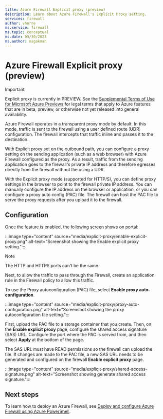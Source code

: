 ```yaml
---
title: Azure Firewall Explicit proxy (preview)
description: Learn about Azure Firewall's Explicit Proxy setting.
services: firewall
author: vhorne
ms.service: firewall
ms.topic: conceptual
ms.date: 03/30/2023
ms.author: magakman
---
```


# Azure Firewall Explicit proxy (preview)

> [!IMPORTANT]
> Explicit proxy is currently in PREVIEW.
> See the [Supplemental Terms of Use for Microsoft Azure Previews](https://azure.microsoft.com/support/legal/preview-supplemental-terms/) for legal terms that apply to Azure features that are in beta, preview, or otherwise not yet released into general availability.

Azure Firewall operates in a transparent proxy mode by default. In this mode, traffic is sent to the firewall using a user defined route (UDR) configuration. The firewall intercepts that traffic inline and passes it to the destination.

With Explicit proxy set on the outbound path, you can configure a proxy setting on the sending application (such as a web browser) with Azure Firewall configured as the proxy. As a result, traffic from the sending application goes to the firewall's private IP address and therefore egresses directly from the firewall without the using  a UDR.

With the Explicit proxy mode (supported for HTTP/S), you can define proxy settings in the browser to point to the firewall private IP address. You can manually configure the IP address on the browser or application, or you can configure a proxy auto config (PAC) file. The firewall can host the PAC file to serve the proxy requests after you upload it to the firewall.

## Configuration

Once the feature is enabled, the following screen shows on portal:

:::image type="content" source="media/explicit-proxy/enable-explicit-proxy.png" alt-text="Screenshot showing the Enable explicit proxy setting.":::

> [!NOTE]
> The HTTP and HTTPS ports can't be the same.

Next, to allow the traffic to pass through the Firewall, create an application rule in the Firewall policy to allow this traffic.

To use the Proxy autoconfiguration (PAC) file, select **Enable proxy auto-configuration**.

:::image type="content" source="media/explicit-proxy/proxy-auto-configuration.png" alt-text="Screenshot showing the proxy autoconfiguration file setting.":::

First, upload the PAC file to a storage container that you create. Then, on the **Enable explicit proxy** page, configure the shared access signature (SAS) URL. Configure the port where the PAC is served from, and then select **Apply** at the bottom of the page.

The SAS URL must have READ permissions so the firewall can upload the file. If changes are made to the PAC file, a new SAS URL needs to be generated and configured on the firewall **Enable explicit proxy** page.

:::image type="content" source="media/explicit-proxy/shared-access-signature.png" alt-text="Screenshot showing generate shared access signature.":::
## Next steps

To learn how to deploy an Azure Firewall, see [Deploy and configure Azure Firewall using Azure PowerShell](deploy-ps.md).
